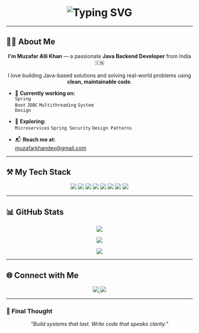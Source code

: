 <!-- Animated Welcome -->
<h1 align="center">
  <img src="https://readme-typing-svg.herokuapp.com?font=Fira+Code&size=28&duration=3000&pause=1000&color=F7A41D&center=true&vCenter=true&width=600&lines=This+is+Muzafar+Alli+Khan;Welcome+to+my+Profile+%F0%9F%91%8B" alt="Typing SVG" />
</h1>

---

## 👨‍💻 About Me

<p align="center">
  <strong>I'm Muzafar Alli Khan</strong> — a passionate <strong>Java Backend Developer</strong> from India 🇮🇳  
  <br><br>
  I love building Java-based solutions and solving real-world problems using <strong>clean, maintainable code</strong>.
</p>

- 🔭 **Currently working on:**
  <br>
  <code>Spring Boot</code> <code>JDBC</code> <code>Multithreading</code> <code>System Design</code>
  
- 🌱 **Exploring:**
  <br>
  <code>Microservices</code> <code>Spring Security</code> <code>Design Patterns</code>

- 📬 **Reach me at:**  
  <a href="mailto:muzafarkhandev@gmail.com">muzafarkhandev@gmail.com</a>

---

## ⚒️ My Tech Stack

<p align="center">
  <img src="https://img.shields.io/badge/Java-ED8B00?style=for-the-badge&logo=openjdk&logoColor=white" />
  <img src="https://img.shields.io/badge/Spring-6DB33F?style=for-the-badge&logo=spring&logoColor=white" />
  <img src="https://img.shields.io/badge/MySQL-005C84?style=for-the-badge&logo=mysql&logoColor=white" />
  <img src="https://img.shields.io/badge/JDBC-007396?style=for-the-badge&logo=java&logoColor=white" />
  <img src="https://img.shields.io/badge/Git-F05032?style=for-the-badge&logo=git&logoColor=white" />
  <img src="https://img.shields.io/badge/GitHub-100000?style=for-the-badge&logo=github&logoColor=white" />
  <img src="https://img.shields.io/badge/Eclipse-2C2255?style=for-the-badge&logo=eclipse&logoColor=white" />
  <img src="https://img.shields.io/badge/VSCode-007ACC?style=for-the-badge&logo=visual-studio-code&logoColor=white" />
</p>

---

## 📊 GitHub Stats

<p align="center">
  <img src="https://github-readme-stats.vercel.app/api?username=muzafarkhan&show_icons=true&theme=tokyonight&border_radius=10" />
</p>

<p align="center">
  <img src="https://github-readme-streak-stats.herokuapp.com?user=muzafarkhan&theme=tokyonight&border_radius=10" />
</p>

<p align="center">
  <img src="https://github-readme-stats.vercel.app/api/top-langs/?username=muzafarkhan&layout=compact&theme=tokyonight&border_radius=10" />
</p>

---

## 🌐 Connect with Me

<p align="center">
  <a href="mailto:muzafarkhandev@gmail.com">
    <img src="https://img.shields.io/badge/Gmail-D14836?style=for-the-badge&logo=gmail&logoColor=white" />
  </a>
  <a href="https://linkedin.com/in/muzafarkhan">
    <img src="https://img.shields.io/badge/LinkedIn-0077B5?style=for-the-badge&logo=linkedin&logoColor=white" />
  </a>
</p>

---

### 💬 Final Thought

<p align="center"><em>"Build systems that last. Write code that speaks clarity."</em></p>
